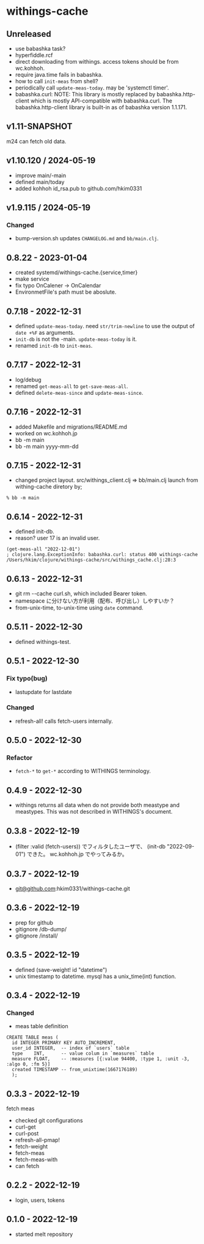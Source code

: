 # withings-cache

## Unreleased
- use babashka task?
- hyperfiddle.rcf
- direct downloading from withings. access tokens should be from wc.kohhoh.
- require java.time fails in babashka.
- how to call `init-meas` from shell?
- periodically call `update-meas-today`. may be 'systemctl timer'.
- babashka.curl:
  NOTE: This library is mostly replaced by babashka.http-client which is mostly API-compatible with babashka.curl. The babashka.http-client library is built-in as of babashka version 1.1.171.

## v1.11-SNAPSHOT
m24 can fetch old data.


## v1.10.120 / 2024-05-19
- improve main/-main
- defined main/today
- added kohhoh id_rsa.pub to github.com/hkim0331

## v1.9.115 / 2024-05-19
### Changed
- bump-version.sh updates `CHANGELOG.md` and `bb/main.clj`.


<!-- restart developing -->

## 0.8.22 - 2023-01-04
- created systemd/withings-cache.{service,timer}
- make service
- fix typo OnCalener -> OnCalendar
- EnvironmetFile's path must be aboslute.

## 0.7.18 - 2022-12-31
- defined `update-meas-today`.
  need `str/trim-newline` to use the output of `date +%F` as arguments.
- `init-db` is not the -main. `update-meas-today` is it.
- renamed `init-db` to `init-meas`.

## 0.7.17 - 2022-12-31
- log/debug
- renamed `get-meas-all` to `get-save-meas-all`.
- defined `delete-meas-since` and `update-meas-since`.

## 0.7.16 - 2022-12-31
- added Makefile and migrations/README.md
- worked on wc.kohhoh.jp
- bb -m main
- bb -m main yyyy-mm-dd

## 0.7.15 - 2022-12-31
- changed project layout.
  src/withings_client.clj => bb/main.clj
  launch from withing-cache diretory by;
```
% bb -m main
```

## 0.6.14 - 2022-12-31
- defined init-db.
- reason? user 17 is an invalid user.
```
(get-meas-all "2022-12-01")
; clojure.lang.ExceptionInfo: babashka.curl: status 400 withings-cache /Users/hkim/clojure/withings-cache/src/withings_cache.clj:28:3
```

## 0.6.13 - 2022-12-31
- git rm --cache curl.sh, which included Bearer token.
- namespace に分けない方が利用（配布、呼び出し）しやすいか？
- from-unix-time, to-unix-time using `date` command.

## 0.5.11 - 2022-12-30
- defined withings-test.

## 0.5.1 - 2022-12-30
### Fix typo(bug)
- lastupdate for lastdate
### Changed
- refresh-all! calls fetch-users internally.

## 0.5.0 - 2022-12-30
### Refactor
- `fetch-*` to `get-*` according to WITHINGS terminology.

## 0.4.9 - 2022-12-30
- withings returns all data when do not provide both meastype and meastypes. This was not described in WITHINGS's document.

## 0.3.8 - 2022-12-19
- (filter :valid (fetch-users)) でフィルタしたユーザで、
  (init-db "2022-09-01") できた。
  wc.kohhoh.jp でやってみるか。

## 0.3.7 - 2022-12-19
- git@github.com:hkim0331/withings-cache.git

## 0.3.6 - 2022-12-19
- prep for github
- gitignore /db-dump/
- gitignore /install/

## 0.3.5 - 2022-12-19
- defined (save-weight! id "datetime")
- unix timestamp to datetime.
  mysql has a unix_time(int) function.

## 0.3.4 - 2022-12-19
### Changed
- meas table definition
```
CREATE TABLE meas (
  id INTEGER PRIMARY KEY AUTO_INCREMENT,
  user_id INTEGER,  -- index of `users` table
  type    INT,      -- value colum in `measures` table
  measure FLOAT,    -- :measures [{:value 94400, :type 1, :unit -3, :algo 0, :fm 5}]
  created TIMESTAMP -- from_unixtime(1667176189)
  );
```

## 0.3.3 - 2022-12-19
fetch meas
- checked git configurations
- curl-get
- curl-post
- refresh-all-pmap!
- fetch-weight
- fetch-meas
- fetch-meas-with
- can fetch

## 0.2.2 - 2022-12-19
- login, users, tokens

## 0.1.0 - 2022-12-19
- started melt repository
